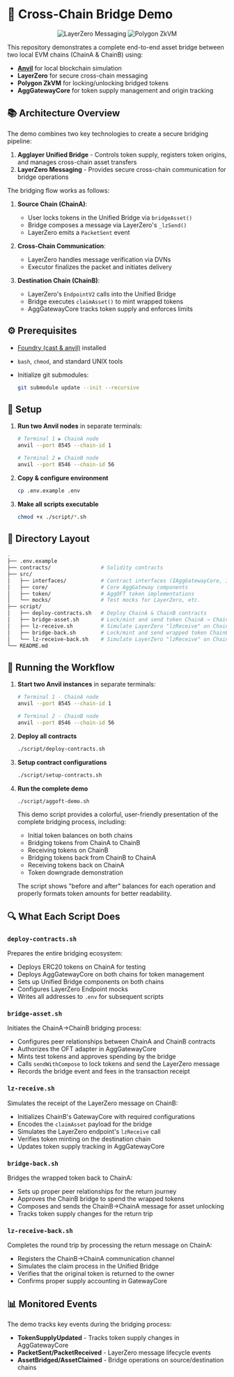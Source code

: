 # 🌉 Cross-Chain Bridge Demo

<p align="center">
  <img src="https://img.shields.io/badge/LayerZero-Messaging-orange" alt="LayerZero Messaging"/>
  <img src="https://img.shields.io/badge/Polygon-ZkVM-purple" alt="Polygon ZkVM"/>
</p>

This repository demonstrates a complete end-to-end asset bridge between two local EVM chains (ChainA & ChainB) using:

- **[Anvil](https://book.getfoundry.sh/anvil/introduction)** for local blockchain simulation
- **LayerZero** for secure cross-chain messaging
- **Polygon ZkVM** for locking/unlocking bridged tokens
- **AggGatewayCore** for token supply management and origin tracking

## 📚 Architecture Overview

The demo combines two key technologies to create a secure bridging pipeline:

1. **Agglayer Unified Bridge** - Controls token supply, registers token origins, and manages cross-chain asset transfers
2. **LayerZero Messaging** - Provides secure cross-chain communication for bridge operations

The bridging flow works as follows:

1. **Source Chain (ChainA)**:
   - User locks tokens in the Unified Bridge via `bridgeAsset()`
   - Bridge composes a message via LayerZero's `_lzSend()`
   - LayerZero emits a `PacketSent` event

2. **Cross-Chain Communication**:
   - LayerZero handles message verification via DVNs
   - Executor finalizes the packet and initiates delivery

3. **Destination Chain (ChainB)**:
   - LayerZero's `EndpointV2` calls into the Unified Bridge
   - Bridge executes `claimAsset()` to mint wrapped tokens
   - AggGatewayCore tracks token supply and enforces limits

## ⚙️ Prerequisites

- [Foundry (cast & anvil)](https://github.com/foundry-rs/foundry) installed  
- `bash`, `chmod`, and standard UNIX tools  
- Initialize git submodules:

  ```bash
  git submodule update --init --recursive
  ```

## 🚀 Setup

1. **Run two Anvil nodes** in separate terminals:

   ```bash
   # Terminal 1 ▶ ChainA node
   anvil --port 8545 --chain-id 1

   # Terminal 2 ▶ ChainB node
   anvil --port 8546 --chain-id 56
   ```

2. **Copy & configure environment**

   ```bash
   cp .env.example .env
   ```

3. **Make all scripts executable**

   ```bash
   chmod +x ./script/*.sh
   ```

## 📂 Directory Layout

```bash
.
├── .env.example
├── contracts/                # Solidity contracts 
├── src/
│   ├── interfaces/           # Contract interfaces (IAggGatewayCore, IPolygonZkEVMBridge)
│   ├── core/                 # Core AggGateway components
│   ├── token/                # AggOFT token implementations
│   └── mocks/                # Test mocks for LayerZero, etc.
├── script/
│   ├── deploy-contracts.sh   # Deploy ChainA & ChainB contracts
│   ├── bridge-asset.sh       # Lock/mint and send token ChainA → ChainB
│   ├── lz-receive.sh         # Simulate LayerZero "lzReceive" on ChainB
│   ├── bridge-back.sh        # Lock/mint and send wrapped token ChainB → ChainA
│   └── lz-receive-back.sh    # Simulate LayerZero "lzReceive" on ChainA
└── README.md
```

## 🔄 Running the Workflow

1. **Start two Anvil instances** in separate terminals:

   ```bash
   # Terminal 1 - ChainA node
   anvil --port 8545 --chain-id 1

   # Terminal 2 - ChainB node
   anvil --port 8546 --chain-id 56
   ```

2. **Deploy all contracts**

   ```bash
   ./script/deploy-contracts.sh
   ```

3. **Setup contract configurations**

   ```bash
   ./script/setup-contracts.sh
   ```

4. **Run the complete demo**

   ```bash
   ./script/aggoft-demo.sh
   ```

   This demo script provides a colorful, user-friendly presentation of the complete bridging process, including:
   - Initial token balances on both chains
   - Bridging tokens from ChainA to ChainB
   - Receiving tokens on ChainB
   - Bridging tokens back from ChainB to ChainA
   - Receiving tokens back on ChainA
   - Token downgrade demonstration

   The script shows "before and after" balances for each operation and properly formats token amounts for better readability.

## 🔍 What Each Script Does

### `deploy-contracts.sh`

Prepares the entire bridging ecosystem:

- Deploys ERC20 tokens on ChainA for testing
- Deploys AggGatewayCore on both chains for token management
- Sets up Unified Bridge components on both chains
- Configures LayerZero Endpoint mocks
- Writes all addresses to `.env` for subsequent scripts

### `bridge-asset.sh`

Initiates the ChainA→ChainB bridging process:

- Configures peer relationships between ChainA and ChainB contracts
- Authorizes the OFT adapter in AggGatewayCore
- Mints test tokens and approves spending by the bridge
- Calls `sendWithCompose` to lock tokens and send the LayerZero message
- Records the bridge event and fees in the transaction receipt

### `lz-receive.sh`

Simulates the receipt of the LayerZero message on ChainB:

- Initializes ChainB's GatewayCore with required configurations
- Encodes the `claimAsset` payload for the bridge
- Simulates the LayerZero endpoint's `lzReceive` call
- Verifies token minting on the destination chain
- Updates token supply tracking in AggGatewayCore

### `bridge-back.sh`

Bridges the wrapped token back to ChainA:

- Sets up proper peer relationships for the return journey
- Approves the ChainB bridge to spend the wrapped tokens
- Composes and sends the ChainB→ChainA message for asset unlocking
- Tracks token supply changes for the return trip

### `lz-receive-back.sh`

Completes the round trip by processing the return message on ChainA:

- Registers the ChainB→ChainA communication channel
- Simulates the claim process in the Unified Bridge
- Verifies that the original token is returned to the owner
- Confirms proper supply accounting in GatewayCore

## 📊 Monitored Events

The demo tracks key events during the bridging process:

- **TokenSupplyUpdated** - Tracks token supply changes in AggGatewayCore
- **PacketSent/PacketReceived** - LayerZero message lifecycle events
- **AssetBridged/AssetClaimed** - Bridge operations on source/destination chains
